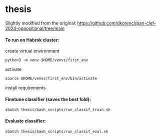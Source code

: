 # thesis

Slightly modified from the original: https://github.com/dkorenci/pan-clef-2024-oppositional/tree/main

#### To run on Habrok cluster:
create virtual environment

```python3 -m venv $HOME/venvs/first_env```

activate

```source $HOME/venvs/first_env/bin/activate```

install requirements

#### Finetune classifier (saves the best fold):
```sbatch thesis/bash_scripts/run_classif_train.sh```

#### Evaluate classifier:
```sbatch thesis/bash_scripts/run_classif_eval.sh```
